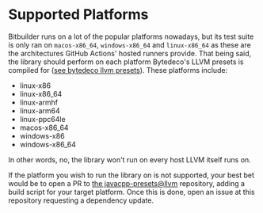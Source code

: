 # Supported Platforms

Bitbuilder runs on a lot of the popular platforms nowadays, but its test suite
is only ran on `macos-x86_64`, `windows-x86_64` and `linux-x86_64` as these are
the architectures GitHub Actions' hosted runners provide. That being said, the
library should perform on each platform Bytedeco's LLVM presets is compiled for
([see bytedeco llvm presets][bytedeco-presets-cppbuild]). These platforms
include:

- linux-x86
- linux-x86_64
- linux-armhf
- linux-arm64
- linux-ppc64le
- macos-x86_64
- windows-x86
- windows-x86_64

In other words, no, the library won't run on every host LLVM itself runs on.

If the platform you wish to run the library on is not supported, your best bet
would be to open a PR to [the javacpp-presets@llvm][bytedeco-presets-llvm]
repository, adding a build script for your target platform. Once this is done,
open an issue at this repository requesting a dependency update.

[bytedeco-presets-cppbuild]: https://github.com/bytedeco/javacpp-presets/blob/master/llvm/cppbuild.sh
[bytedeco-presets-llvm]: https://github.com/bytedeco/javacpp-presets/tree/master/llvm